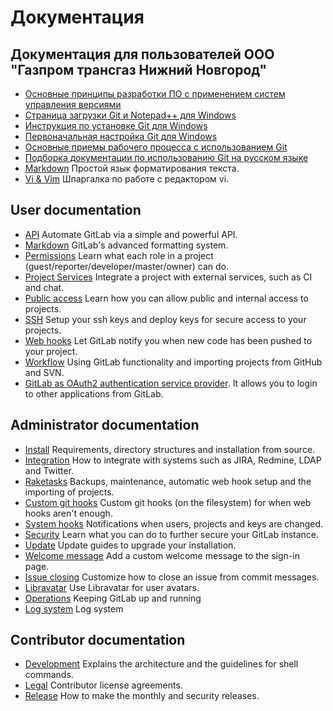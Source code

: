 # Документация

## Документация для пользователей ООО "Газпром трансгаз Нижний Новгород"

- [Основные принципы разработки ПО с применением систем управления версиями ](gtnn/principle.md)
- [Страница загрузки Git и Notepad++ для Windows](gtnn/download.md)
- [Инструкция по установке Git для Windows](gtnn/msysgit.md)
- [Первоначальная настройка Git для Windows](gtnn/gitbase.md)
- [Основные приемы рабочего процесса с использованием Git](gtnn/workflow.md)
- [Подборка документации по использованию Git на русском языке](gtnn/gitrus.md)
- [Markdown](gtnn/markdown.md) Простой язык форматирования текста.
- [Vi & Vim](gtnn/vi.md) Шпаргалка по работе с редактором vi.

## User documentation

- [API](api/README.md) Automate GitLab via a simple and powerful API.
- [Markdown](markdown/markdown.md) GitLab's advanced formatting system.
- [Permissions](permissions/permissions.md) Learn what each role in a project (guest/reporter/developer/master/owner) can do.
- [Project Services](project_services/project_services.md) Integrate a project with external services, such as CI and chat.
- [Public access](public_access/public_access.md) Learn how you can allow public and internal access to projects.
- [SSH](ssh/README.md) Setup your ssh keys and deploy keys for secure access to your projects.
- [Web hooks](web_hooks/web_hooks.md) Let GitLab notify you when new code has been pushed to your project.
- [Workflow](workflow/README.md) Using GitLab functionality and importing projects from GitHub and SVN.
- [GitLab as OAuth2 authentication service provider](integration/oauth_provider.md). It allows you to login to other applications from GitLab.

## Administrator documentation

- [Install](install/README.md) Requirements, directory structures and installation from source.
- [Integration](integration/README.md) How to integrate with systems such as JIRA, Redmine, LDAP and Twitter.
- [Raketasks](raketasks/README.md) Backups, maintenance, automatic web hook setup and the importing of projects.
- [Custom git hooks](hooks/custom_hooks.md) Custom git hooks (on the filesystem) for when web hooks aren't enough.
- [System hooks](system_hooks/system_hooks.md) Notifications when users, projects and keys are changed.
- [Security](security/README.md) Learn what you can do to further secure your GitLab instance.
- [Update](update/README.md) Update guides to upgrade your installation.
- [Welcome message](customization/welcome_message.md) Add a custom welcome message to the sign-in page.
- [Issue closing](customization/issue_closing.md) Customize how to close an issue from commit messages.
- [Libravatar](customization/libravatar.md) Use Libravatar for user avatars.
- [Operations](operations/README.md) Keeping GitLab up and running
- [Log system](logs/logs.md) Log system

## Contributor documentation

- [Development](development/README.md) Explains the architecture and the guidelines for shell commands.
- [Legal](legal/README.md) Contributor license agreements.
- [Release](release/README.md) How to make the monthly and security releases.
